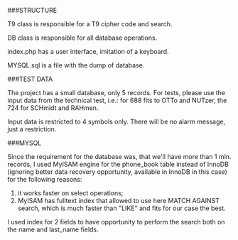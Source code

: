 ###STRUCTURE

T9 class is responsible for a T9 cipher code and search.

DB class is responsible for all database operations.

index.php has a user interface, imitation of a keyboard.

MYSQL.sql is a file with the dump of database.

###TEST DATA

The project has a small database, only 5 records. For tests, please use the input data from the
technical test, i.e.: for 688 fits to OTTo and NUTzer, the 724 for SCHmidt and RAHmen.

Input data is restricted to 4 symbols only. There will be no alarm message, just a restriction.

###MYSQL

 Since the requirement for the database was, that we'll have more than 1 mln. records, I used MyISAM
 engine for the phone_book table instead of InnoDB (ignoring better data recovery opportunity,
 available in InnoDB in this case) for the following reasons:
 1. it works faster on select operations;
 2. MyISAM has fulltext index that allowed to use here MATCH AGAINST search, which is much faster
 than "LIKE" and fits for our case the best.

 I used index for 2 fields to have opportunity to perform the search both on the name and last_name
 fields.

